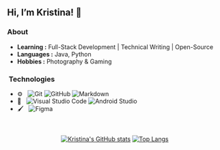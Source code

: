 ## Hi, I’m Kristina! 👋 





### About

-  **Learning :** Full-Stack Development | Technical Writing | Open-Source	
-  **Languages :** Java, Python
-  **Hobbies :** Photography & Gaming


<h3>&nbsp;Technologies</h3>

- ⚙️ &nbsp;
  ![Git](https://img.shields.io/badge/-Git-333333?style=flat&logo=git)
  ![GitHub](https://img.shields.io/badge/-GitHub-333333?style=flat&logo=github)
  ![Markdown](https://img.shields.io/badge/-Markdown-333333?style=flat&logo=markdown)
- 🔧 &nbsp;
  ![Visual Studio Code](https://img.shields.io/badge/-Visual%20Studio%20Code-333333?style=flat&logo=visual-studio-code&logoColor=007ACC)
  ![Android Studio](https://img.shields.io/badge/-Android%20Studio-333333?style=flat&logo=android-studio&logoColor=white)
- 🖌️ &nbsp;
  ![Figma](https://img.shields.io/badge/-Figma-333333?style=flat&logo=figma&logoColor=white)
 
<br>
<br>

<div align = center
     
[![Kristina's GitHub stats](https://github-readme-stats.vercel.app/api?username=kristinamancini&hide=stars&count_private=true&show_icons=true)](https://github.com/kristinamancini/github-readme-stats) [![Top Langs](https://github-readme-stats.vercel.app/api/top-langs/?username=kristinamancini&hide=css,kotlin&layout=compact)](https://github.com/kristinamancini/github-readme-stats)

</div>

<!-- <br> -->

<!--- 💻 &nbsp;
  ![Java](https://img.shields.io/badge/-Java-333333?style=flat&logo=java)
  ![Python](https://img.shields.io/badge/-Python-333333?style=flat&logo=python)-->
  
<!--![visitors](https://visitor-badge.glitch.me/badge?page_id=kristinamancini.visitor-badge)-->
<!--[![](https://img.shields.io/badge/LinkedIn-kristinamancini-blue)](https://www.linkedin.com/in/kristina-mancini/)
-->

<!---
kristinamancini/kristinamancini is a ✨ special ✨ repository because its `README.md` (this file) appears on your GitHub profile.
You can click the Preview link to take a look at your changes.
--->
